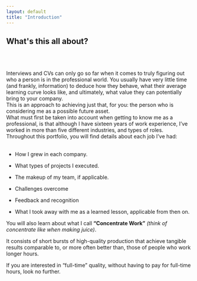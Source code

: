 ```yaml
---
layout: default
title: "Introduction"
---
```



## What's this all about?
<br>
<br>

Interviews and CVs can only go so far when it comes to truly figuring out who a person is in the professional world. 
You usually have very little time (and frankly, information) to deduce how they behave, what their average learning curve looks like, and ultimately, 
what value they can potentially bring to your company.
<br>
This is an approach to achieving just that, for you: the person who is considering me as a possible future asset.
<br>
What must first be taken into account when getting to know me as a professional, 
is that although I have sixteen years of work experience, I’ve worked in more 
than five different industries, and types of roles.
<br>
Throughout this portfolio, you will find details about each job I’ve had:
<br>
<br>

-   How I grew in each company.
    
-   What types of projects I executed.
    
-   The makeup of my team, if applicable.
    
-   Challenges overcome    

-   Feedback and recognition    

-   What I took away with me as a learned lesson, applicable from then on.  


You will also learn about what I call **“Concentrate Work”** *(think of concentrate like when making juice)*. 
<br>

It consists of short bursts of high-quality production that achieve tangible results comparable to, or more often better than, those of people who work longer hours.
<br>

If you are interested in “full-time” quality, without having to pay for full-time hours, look no further.